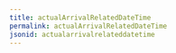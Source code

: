 ```yaml
---
title: actualArrivalRelatedDateTime
permalink: actualArrivalRelatedDateTime
jsonid: actualarrivalrelateddatetime
---
```

